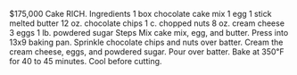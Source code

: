$175,000 Cake
RICH.
Ingredients
1 box chocolate cake mix
1 egg
1 stick melted butter
12 oz. chocolate chips
1 c. chopped nuts
8 oz. cream cheese
3 eggs
1 lb. powdered sugar
Steps
Mix cake mix, egg, and butter. Press into 13x9 baking pan.
Sprinkle chocolate chips and nuts over batter.
Cream the cream cheese, eggs, and powdered sugar. Pour over batter.
Bake at 350℉ for 40 to 45 minutes.
Cool before cutting.
